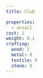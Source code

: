 ```yaml
---
title: Club

properties:
  - assail
cost: 1
weight: 0.1
crafting:
  wood: 2
  metal: 0
  textile: 0
  stone: 0
---
```

